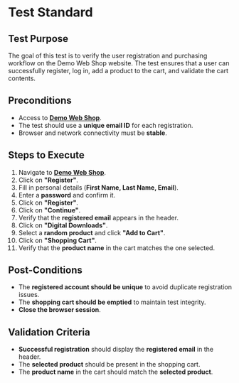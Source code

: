 # Test Standard

## **Test Purpose**
The goal of this test is to verify the user registration and purchasing workflow on the Demo Web Shop website. The test ensures that a user can successfully register, log in, add a product to the cart, and validate the cart contents.

## **Preconditions**
- Access to **[Demo Web Shop](https://demowebshop.tricentis.com)**.
- The test should use a **unique email ID** for each registration.
- Browser and network connectivity must be **stable**.

## **Steps to Execute**
1. Navigate to **[Demo Web Shop](https://demowebshop.tricentis.com)**.
2. Click on **"Register"**.
3. Fill in personal details (**First Name, Last Name, Email**).
4. Enter a **password** and confirm it.
5. Click on **"Register"**.
6. Click on **"Continue"**.
7. Verify that the **registered email** appears in the header.
8. Click on **"Digital Downloads"**.
9. Select a **random product** and click **"Add to Cart"**.
10. Click on **"Shopping Cart"**.
11. Verify that the **product name** in the cart matches the one selected.

## **Post-Conditions**
- The **registered account should be unique** to avoid duplicate registration issues.
- The **shopping cart should be emptied** to maintain test integrity.
- **Close the browser session**.

## **Validation Criteria**
- **Successful registration** should display the **registered email** in the header.
- The **selected product** should be present in the shopping cart.
- The **product name** in the cart should match the **selected product**.

